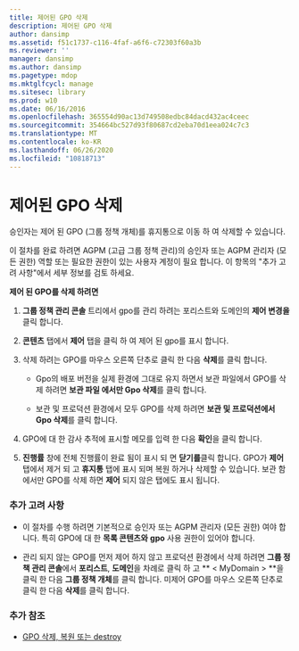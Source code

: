 ```yaml
---
title: 제어된 GPO 삭제
description: 제어된 GPO 삭제
author: dansimp
ms.assetid: f51c1737-c116-4faf-a6f6-c72303f60a3b
ms.reviewer: ''
manager: dansimp
ms.author: dansimp
ms.pagetype: mdop
ms.mktglfcycl: manage
ms.sitesec: library
ms.prod: w10
ms.date: 06/16/2016
ms.openlocfilehash: 365554d90ac13d749508edbc84dacd432ac4ceec
ms.sourcegitcommit: 354664bc527d93f80687cd2eba70d1eea024c7c3
ms.translationtype: MT
ms.contentlocale: ko-KR
ms.lasthandoff: 06/26/2020
ms.locfileid: "10818713"
---
```

# 제어된 GPO 삭제


승인자는 제어 된 GPO (그룹 정책 개체)를 휴지통으로 이동 하 여 삭제할 수 있습니다.

이 절차를 완료 하려면 AGPM (고급 그룹 정책 관리)의 승인자 또는 AGPM 관리자 (모든 권한) 역할 또는 필요한 권한이 있는 사용자 계정이 필요 합니다. 이 항목의 "추가 고려 사항"에서 세부 정보를 검토 하세요.

**제어 된 GPO를 삭제 하려면**

1.  **그룹 정책 관리 콘솔** 트리에서 gpo를 관리 하려는 포리스트와 도메인의 **제어 변경을** 클릭 합니다.

2.  **콘텐츠** 탭에서 **제어** 탭을 클릭 하 여 제어 된 gpo를 표시 합니다.

3.  삭제 하려는 GPO를 마우스 오른쪽 단추로 클릭 한 다음 **삭제**를 클릭 합니다.

    -   Gpo의 배포 버전을 실제 환경에 그대로 유지 하면서 보관 파일에서 GPO를 삭제 하려면 **보관 파일 에서만 Gpo 삭제**를 클릭 합니다.

    -   보관 및 프로덕션 환경에서 모두 GPO를 삭제 하려면 **보관 및 프로덕션에서 Gpo 삭제**를 클릭 합니다.

4.  GPO에 대 한 감사 추적에 표시할 메모를 입력 한 다음 **확인**을 클릭 합니다.

5.  **진행률** 창에 전체 진행률이 완료 됨이 표시 되 면 **닫기를**클릭 합니다. GPO가 **제어** 탭에서 제거 되 고 **휴지통** 탭에 표시 되며 복원 하거나 삭제할 수 있습니다. 보관 함 에서만 GPO를 삭제 하면 **제어** 되지 않은 탭에도 표시 됩니다.

### 추가 고려 사항

-   이 절차를 수행 하려면 기본적으로 승인자 또는 AGPM 관리자 (모든 권한) 여야 합니다. 특히 GPO에 대 한 **목록 콘텐츠와** **gpo** 사용 권한이 있어야 합니다.

-   관리 되지 않는 GPO를 먼저 제어 하지 않고 프로덕션 환경에서 삭제 하려면 **그룹 정책 관리 콘솔**에서 **포리스트**, **도메인**을 차례로 클릭 하 고 ** &lt; MyDomain &gt; **을 클릭 한 다음 **그룹 정책 개체**를 클릭 합니다. 미제어 GPO를 마우스 오른쪽 단추로 클릭 한 다음 **삭제**를 클릭 합니다.

### 추가 참조

-   [GPO 삭제, 복원 또는 destroy](deleting-restoring-or-destroying-a-gpo-agpm30ops.md)

 

 





